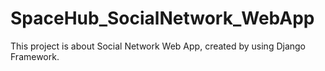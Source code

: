 # SpaceHub_SocialNetwork_WebApp
This project is about Social Network Web App, created by using Django Framework.  
